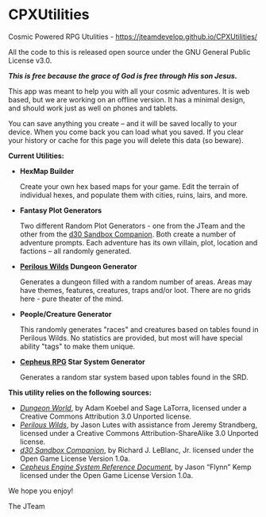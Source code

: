 # CPXUtilities
Cosmic Powered RPG Utulities - https://jteamdevelop.github.io/CPXUtilities/

All the code to this is released open source under the GNU General Public License v3.0.
<p><strong><em>This is free because the grace of God is free through His son Jesus.</em></strong></p>
<p>This app was meant to help you with all your cosmic adventures.  
It is web based, but we are working on an offline version.  
It has a minimal design, and should work just as well on phones and tablets.
</p>
<p>You can save anything you create – and it will be saved locally to your device.  
When you come back you can load what you saved.  If you clear your history or cache for 
this page you will delete this data (so beware).
</p>
<strong>Current Utilities:</strong>
<ul>
<li><strong>HexMap Builder</strong>
<p>Create your own hex based maps for your game.  Edit the terrain of individual hexes, and populate them
with cities, ruins, lairs, and more.
</p>
</li>
<li><strong>Fantasy Plot Generators</strong>
<p>Two different Random Plot Generators - one from the JTeam and the other from the 
<a href="http://www.drivethrurpg.com/product/124392/d30-Sandbox-Companion?affiliate_id=569798" class="strong">d30 Sandbox Companion</a>.
Both create a number of adventure prompts. Each adventure has its own villain, plot, location and factions – all randomly generated.
</p>
</li>
<li><strong><a href="http://www.drivethrurpg.com/product/156979/The-Perilous-Wilds?affiliate_id=569798" class="strong">
Perilous Wilds</a> Dungeon Generator</strong>
<p>Generates a dungeon filled with a random number of areas.    
Areas may have themes, features, creatures, traps and/or loot.
There are no grids here - pure theater of the mind.  
<p>
</li>
<li><strong>People/Creature Generator</strong>
<p>This randomly generates "races" and creatures based on tables found in Perilous Wilds.  
No statistics are provided, but most will have special ability "tags" to make them unique. 
</p>
</li>
<li><strong><a href="http://www.drivethrurpg.com/product/186894/Cepheus-Engine-System-Reference-Document?affiliate_id=569798" class="strong">
Cepheus RPG</a> Star System Generator</strong>
<p>Generates a random star system based upon tables found in the SRD.</p>
</li>
</ul>
<strong>This utility relies on the following sources:</strong> 
<ul>
<li><a href="http://www.drivethrurpg.com/product/108028/Dungeon-World?affiliate_id=569798" class="strong">
<em>Dungeon World</em></a>, by Adam Koebel and Sage LaTorra, 
licensed under a Creative Commons Attribution 3.0 Unported license.
</li>
<li><a href="http://www.drivethrurpg.com/product/156979/The-Perilous-Wilds?affiliate_id=569798" class="strong">
<em>Perilous Wilds</em></a>, by Jason Lutes with assistance 
from Jeremy Strandberg, licensed under a Creative Commons Attribution-ShareAlike 3.0 Unported license.
</li>
<li><a href="http://www.drivethrurpg.com/product/124392/d30-Sandbox-Companion?affiliate_id=569798" class="strong">
<em>d30 Sandbox Companion</em></a>, by Richard J. LeBlanc, Jr. licensed under the 
<span v-on:click="showOGL" class="innerLink">Open Game License Version 1.0a</span>.
</li>
<li><a href="http://www.drivethrurpg.com/product/186894/Cepheus-Engine-System-Reference-Document?affiliate_id=569798" class="strong">
<em>Cepheus Engine System Reference Document</em></a>, 
by Jason “Flynn” Kemp licensed under the <span v-on:click="showOGL" class="innerLink">Open Game License Version 1.0a</span>.
</li>
</ul>
We hope you enjoy! 
<p>The JTeam</p>
